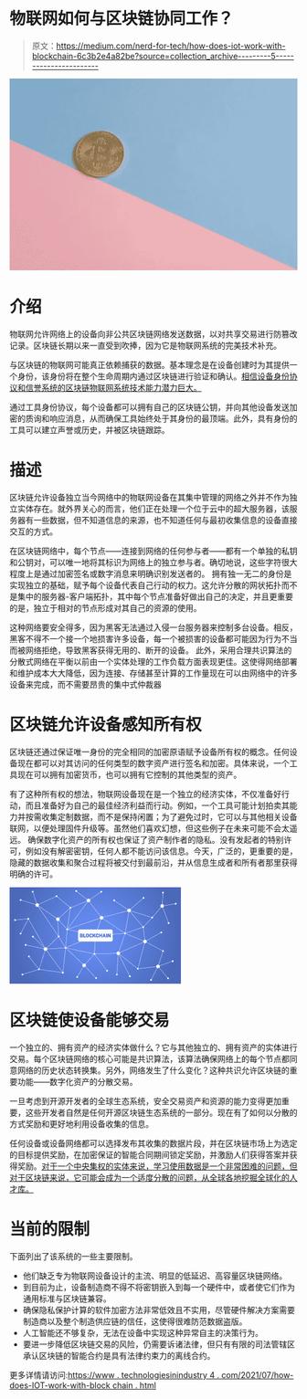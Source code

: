 # 物联网如何与区块链协同工作？

> 原文：<https://medium.com/nerd-for-tech/how-does-iot-work-with-blockchain-6c3b2e4a82be?source=collection_archive---------5----------------------->

![](img/ccbf673b2d5aa674a490d1061fa0f201.png)

# 介绍

物联网允许网络上的设备向非公共区块链网络发送数据，以对共享交易进行防篡改记录。区块链长期以来一直受到吹捧，因为它是物联网系统的完美技术补充。

与区块链的物联网可能真正依赖捕获的数据。基本理念是在设备创建时为其提供一个身份，该身份将在整个生命周期内通过区块链进行验证和确认。[相信设备身份协议和信誉系统的区块链物联网系统技术能力潜力巨大。](https://www.technologiesinindustry4.com/)

通过工具身份协议，每个设备都可以拥有自己的区块链公钥，并向其他设备发送加密的质询和响应消息，从而确保工具始终处于其身份的最顶端。此外，具有身份的工具可以建立声誉或历史，并被区块链跟踪。

# 描述

区块链允许设备独立当今网络中的物联网设备在其集中管理的网络之外并不作为独立实体存在。就外界关心的而言，他们正在处理一个位于云中的超大服务器，该服务器有一些数据，但不知道信息的来源，也不知道任何与最初收集信息的设备直接交互的方式。

在区块链网络中，每个节点——连接到网络的任何参与者——都有一个单独的私钥和公钥对，可以唯一地将其标识为网络上的独立参与者。确切地说，这些字符很大程度上是通过加密签名或数字消息来明确识别发送者的。
拥有独一无二的身份是实现独立的基础，赋予每个设备代表自己行动的权力。这允许分散的网状拓扑而不是集中的服务器-客户端拓扑，其中每个节点准备好做出自己的决定，并且更重要的是，独立于相对的节点形成对其自己的资源的使用。

这种网络要安全得多，因为黑客无法通过入侵一台服务器来控制多台设备。相反，黑客不得不一个接一个地损害许多设备，每一个被损害的设备都可能因为行为不当而被网络拒绝，导致黑客获得无用的、断开的设备。
此外，采用合理共识算法的分散式网络在平衡以前由一个实体处理的工作负载方面表现更佳。这使得网络部署和维护成本大大降低，因为连接、存储甚至计算的工作量现在可以由网络中的许多设备来完成，而不需要昂贵的集中式仲裁器

# 区块链允许设备感知所有权

区块链还通过保证唯一身份的完全相同的加密原语赋予设备所有权的概念。任何设备现在都可以对其访问的任何类型的数字资产进行签名和加密。具体来说，一个工具现在可以拥有加密货币，也可以拥有它控制的其他类型的资产。

有了这种所有权的想法，物联网设备现在是一个独立的经济实体，不仅准备好行动，而且准备好为自己的最佳经济利益而行动。例如，一个工具可能计划拍卖其能力并按需收集定制数据，而不是保持闲置；为了避免过时，它可以与其他相关设备联网，以便处理固件升级等。虽然他们喜欢幻想，但这些例子在未来可能不会太遥远。
确保数字化资产的所有权也保证了资产制作者的隐私。没有发起者的特别许可，例如没有解密密钥，任何人都不能访问该信息。今天，广泛的，更重要的是，隐藏的数据收集和聚合过程将被交付到最前沿，并从信息生成者和所有者那里获得明确的许可。

![](img/4e4a393a124aed93efec0320eab10250.png)

# 区块链使设备能够交易

一个独立的、拥有资产的经济实体做什么？它与其他独立的、拥有资产的实体进行交易。每个区块链网络的核心可能是共识算法，该算法确保网络上的每个节点都同意网络的历史状态转换集。另外，网络发生了什么变化？这种共识允许区块链的重要功能——数字化资产的分散交易。

一旦考虑到开源开发者的全球生态系统，安全交易资产和资源的能力变得更加重要，这些开发者自然是任何开源区块链生态系统的一部分。现在有了如何以分散的方式奖励和更好地利用设备收集的信息。

任何设备或设备网络都可以选择发布其收集的数据片段，并在区块链市场上为选定的目标提供奖励，在加密保证的智能合同期间锁定奖励，并激励人们获得答案并获得奖励。[对于一个中央集权的实体来说，学习使用数据是一个非常困难的问题，但对于区块链来说，它可能会成为一个适度分散的问题，从全球各地挖掘全球化的人才库。](https://www.technologiesinindustry4.com/)

# 当前的限制

下面列出了该系统的一些主要限制。

*   他们缺乏专为物联网设备设计的主流、明显的低延迟、高容量区块链网络。
*   到目前为止，设备制造商不得不将密钥嵌入到每一个硬件中，或者使它们作为通用标准与区块链兼容。
*   确保隐私保护计算的软件加密方法非常低效且不实用，尽管硬件解决方案需要制造商以及整个制造供应链的信任，这使得很难防范数据盗版。
*   人工智能还不够复杂，无法在设备中实现这种异常自主的决策行为。
*   要进一步降低区块链交易的风险，仍需要诉诸法律，但只有有限的司法管辖区承认区块链的智能合约是具有法律约束力的离线合约。

更多详情请访问:[https://www . technologiesinindustry 4 . com/2021/07/how-does-IOT-work-with-block chain . html](https://www.technologiesinindustry4.com/2021/07/how-does-iot-work-with-blockchain.html)